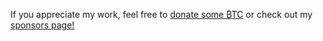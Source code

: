 If you appreciate my work, feel free to [donate some ₿TC](https://imgur.com/a/Sran6aW) or check out my [sponsors page!](https://github.com/sponsors/quiquelhappy/)

